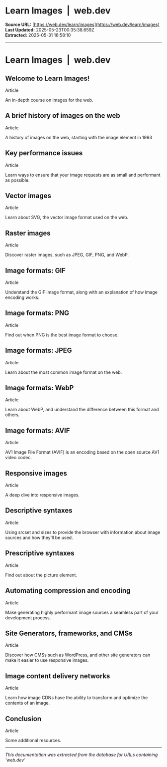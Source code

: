 # Learn Images  |  web.dev

**Source URL:** [https://web.dev/learn/images](https://web.dev/learn/images)  
**Last Updated:** 2025-05-23T00:35:38.659Z  
**Extracted:** 2025-05-31 16:58:10

---

# Learn Images  |  web.dev

## Welcome to Learn Images!

Article

An in-depth course on images for the web.

## A brief history of images on the web

Article

A history of images on the web, starting with the image element in 1993

## Key performance issues

Article

Learn ways to ensure that your image requests are as small and performant as possible.

## Vector images

Article

Learn about SVG, the vector image format used on the web.

## Raster images

Article

Discover raster images, such as JPEG, GIF, PNG, and WebP.

## Image formats: GIF

Article

Understand the GIF image format, along with an explanation of how image encoding works.

## Image formats: PNG

Article

Find out when PNG is the best image format to choose.

## Image formats: JPEG

Article

Learn about the most common image format on the web.

## Image formats: WebP

Article

Learn about WebP, and understand the difference between this format and others.

## Image formats: AVIF

Article

AV1 Image File Format (AVIF) is an encoding based on the open source AV1 video codec.

## Responsive images

Article

A deep dive into responsive images.

## Descriptive syntaxes

Article

Using srcset and sizes to provide the browser with information about image sources and how they'll be used.

## Prescriptive syntaxes

Article

Find out about the picture element.

## Automating compression and encoding

Article

Make generating highly performant image sources a seamless part of your development process.

## Site Generators, frameworks, and CMSs

Article

Discover how CMSs such as WordPress, and other site generators can make it easier to use responsive images.

## Image content delivery networks

Article

Learn how image CDNs have the ability to transform and optimize the contents of an image.

## Conclusion

Article

Some additional resources.

---

*This documentation was extracted from the database for URLs containing 'web.dev'*
